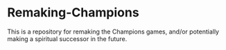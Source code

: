 # Remaking-Champions
This is a repository for remaking the Champions games, and/or potentially making a spiritual successor in the future.
